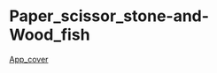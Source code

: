 # Paper_scissor_stone-and-Wood_fish
[App_cover]([https://github.com/你的用戶名/倉庫名/路徑/圖片文件名.png](https://github.com/JasmineLin1205/Paper_scissor_stone-and-Wood_fish/blob/af53e27ab1614efd8230a8d238e58d6fc3ed230f/picture/app%E5%B0%81%E9%9D%A2.png))

